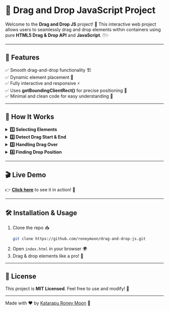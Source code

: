 # 🚀 Drag and Drop JavaScript Project

Welcome to the **Drag and Drop JS** project! 🎯 This interactive web project allows users to seamlessly drag and drop elements within containers using pure **HTML5 Drag & Drop API** and **JavaScript**. 🖱️✨

---

## 🎯 Features
✅ Smooth drag-and-drop functionality 🏗️  
✅ Dynamic element placement 📍  
✅ Fully interactive and responsive ⚡  
✅ Uses **getBoundingClientRect()** for precise positioning 📏  
✅ Minimal and clean code for easy understanding 🧹

---

## 📌 How It Works

<details>
  <summary><strong>1️⃣ Selecting Elements</strong></summary>
  
  - **`.draggable`** → Represents draggable elements (e.g., text boxes 📦).
  - **`.container`** → Parent elements where drag-and-drop actions happen 📂.
  
  ```javascript
  const dragables = document.querySelectorAll(".draggable");
  const containers = document.querySelectorAll(".container");
  ```
</details>

<details>
  <summary><strong>2️⃣ Detect Drag Start & End</strong></summary>

  ```javascript
  dragables.forEach((draggable) => {
      draggable.addEventListener("dragstart", () => {
          draggable.classList.add("dragging");
      });

      draggable.addEventListener("dragend", () => {
          draggable.classList.remove("dragging");
      });
  });
  ```
  ✅ **dragstart** → Adds `dragging` class to mark the element 🚀  
  ✅ **dragend** → Removes `dragging` class after placement 🎯
</details>

<details>
  <summary><strong>3️⃣ Handling Drag Over</strong></summary>
  
  ```javascript
  containers.forEach((container) => {
      container.addEventListener("dragover", (e) => {
          e.preventDefault();
          const afterElement = getAfterElement(container, e.clientY);
          const draggable = document.querySelector(".dragging");
          if (draggable) container.insertBefore(draggable, afterElement);
      });
  });
  ```
  ✅ Prevents default behavior ⚠️  
  ✅ Determines correct drop position 📍
</details>

<details>
  <summary><strong>4️⃣ Finding Drop Position</strong></summary>

  ```javascript
  function getAfterElement(container, y) {
      const draggableElements = [...container.querySelectorAll(".draggable:not(.dragging)")];
      
      return draggableElements.reduce((closest, child) => {
          const box = child.getBoundingClientRect();
          const offset = y - box.top - box.height / 2;
          return offset < 0 && offset > closest.offset ? { offset, element: child } : closest;
      }, { offset: Number.NEGATIVE_INFINITY }).element;
  }
  ```
  ✅ **Uses getBoundingClientRect()** for accuracy 📏  
  ✅ **Calculates y-position dynamically** for seamless placement 🔥
</details>

---

## 🎬 Live Demo
👉 **[Click here](https://drag-and-drop-js-roan.vercel.app/)** to see it in action! 🚀

---

## 🛠️ Installation & Usage

1. Clone the repo 📥
   ```sh
   git clone https://github.com/roneymoon/drag-and-drop-js.git
   ```
2. Open `index.html` in your browser 🌍
3. Drag & drop elements like a pro! 🎯

---

## 📜 License
This project is **MIT Licensed**. Feel free to use and modify! 🚀

---

Made with ❤️ by [Katarapu Roney Moon](https://github.com/roneymoon) 🚀

